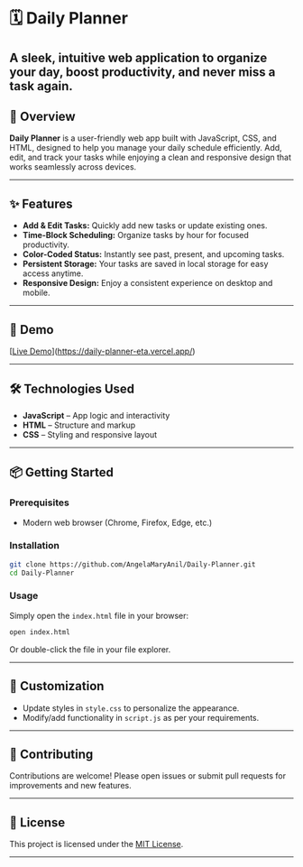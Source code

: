 # 🗓️ Daily Planner

A sleek, intuitive web application to organize your day, boost productivity, and never miss a task again.
---

## 🚀 Overview

**Daily Planner** is a user-friendly web app built with JavaScript, CSS, and HTML, designed to help you manage your daily schedule efficiently. Add, edit, and track your tasks while enjoying a clean and responsive design that works seamlessly across devices.

---

## ✨ Features

- **Add & Edit Tasks:** Quickly add new tasks or update existing ones.
- **Time-Block Scheduling:** Organize tasks by hour for focused productivity.
- **Color-Coded Status:** Instantly see past, present, and upcoming tasks.
- **Persistent Storage:** Your tasks are saved in local storage for easy access anytime.
- **Responsive Design:** Enjoy a consistent experience on desktop and mobile.

---

## 📸 Demo

<!-- Add a link to a live demo or animated GIF if available -->
[[Live Demo](#)](https://daily-planner-eta.vercel.app/) <!-- Replace with the actual link if deployed -->

---

## 🛠️ Technologies Used

- **JavaScript** – App logic and interactivity
- **HTML** – Structure and markup
- **CSS** – Styling and responsive layout

---

## 📦 Getting Started

### Prerequisites

- Modern web browser (Chrome, Firefox, Edge, etc.)

### Installation

```bash
git clone https://github.com/AngelaMaryAnil/Daily-Planner.git
cd Daily-Planner
```

### Usage

Simply open the `index.html` file in your browser:

```bash
open index.html
```
Or double-click the file in your file explorer.

---

## 📝 Customization

- Update styles in `style.css` to personalize the appearance.
- Modify/add functionality in `script.js` as per your requirements.

---

## 🤝 Contributing

Contributions are welcome! Please open issues or submit pull requests for improvements and new features.

---

## 📄 License

This project is licensed under the [MIT License](LICENSE).

---
